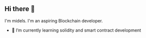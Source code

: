 ## Hi there 👋

I'm midels. I'm an aspiring Blockchain developer.
- 🌱 I’m currently learning solidity and smart contract development
